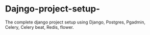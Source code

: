# Dajngo-project-setup-
The complete django project setup using Django, Postgres, Pgadmin, Celery, Celery beat, Redis, flower.
